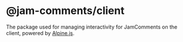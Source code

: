 # @jam-comments/client

The package used for managing interactivity for JamComments on the client, powered by [Alpine.js](https://alpinejs.dev).
